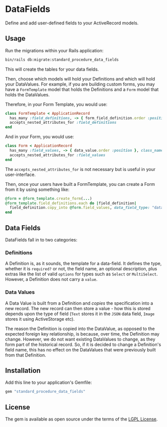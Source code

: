 # DataFields


Define and add user-defined fields to your ActiveRecord models.  

## Usage

Run the migrations within your Rails application: 

```sh 
bin/rails db:migrate:standard_procedure_data_fields
```

This will create the tables for your data fields.  

Then, choose which models will hold your Definitions and which will hold your DataValues.  For example, if you are building custom forms, you may have a `FormTemplate` model that holds the Definitions and a `Form` model that holds the DataValues.  

Therefore, in your Form Template, you would use: 

```ruby
class FormTemplate < ApplicationRecord
  has_many :field_definitions, -> { form_field_definition.order :position }, class_name: "DataFields::Field", dependent: :destroy
  accepts_nested_attributes_for :field_definitions
end
```

And in your Form, you would use: 

```ruby
class Form < ApplicationRecord
  has_many :field_values, -> { data_value.order :position }, class_name: "DataFields::Field", dependent: :destroy
  accepts_nested_attributes_for :field_values
end
```

The `accepts_nested_attributes_for` is not necessary but is useful in your user-interface.  

Then, once your users have built a FormTemplate, you can create a Form from it by using something like:

```ruby
@form = @form_template.create_form(...)
@form_template.field_definitions.each do |field_definition|
  field_definition.copy_into @form.field_values, data_field_type: "data_value"
end
```

## Data Fields

DataFields fall in to two categories:

### Definitions

A Definition is, as it sounds, the template for a data-field.  It defines the type, whether it is `required?` or not, the field name, an optional description, plus extras like the list of valid `options` for types such as `Select` or `MultiSelect`.  However, a Definition does not carry a `value`.  

### Data Values

A Data Value is built from a Definition and _copies_ the specification into a new record.  The new record can then store a value - how this is stored depends upon the type of field (`Text` stores it in the `JSON` data field, `Image` stores it using ActiveStorage etc).  

The reason the Definition is copied into the DataValue, as opposed to the expected foreign key relationship, is because, over time, the Definition may change.  However, we do not want existing DataValues to change, as they form part of the historical record.  So, if it is decided to change a Definition's field name, this has no effect on the DataValues that were previously built from that Definition.  

## Installation
Add this line to your application's Gemfile:

```ruby
gem "standard_procedure_data_fields"
```

## License
The gem is available as open source under the terms of the [LGPL License](/LICENCE).
